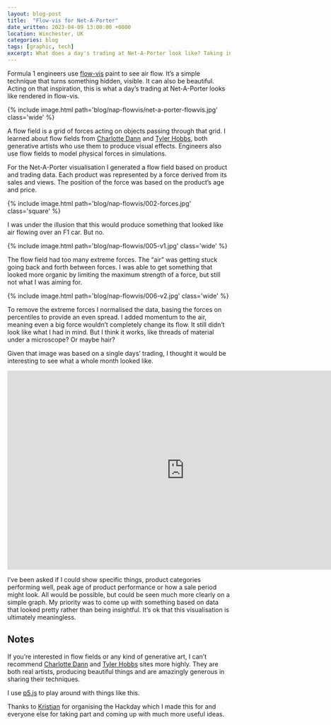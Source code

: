 ```yaml
---
layout: blog-post
title:  "Flow-vis for Net-A-Porter"
date_written: 2023-04-09 13:00:00 +0000
location: Winchester, UK
categories: blog
tags: [graphic, tech]
excerpt: What does a day's trading at Net-A-Porter look like? Taking inspiration from Formula 1's use of flowvis paint, I came up with a visualisation for a YNAP hackday.
---
```

Formula 1 engineers use [flow-vis](https://the-race.com/formula-1/gary-andersons-guide-to-flow-vis-in-f1-testing/) paint to see air flow. It’s a simple technique that turns something hidden, visible. It can also be beautiful. Acting on that inspiration, this is what a day’s trading at Net-A-Porter looks like rendered in flow-vis.

{% include image.html path='blog/nap-flowvis/net-a-porter-flowvis.jpg' class='wide' %}

A flow field is a grid of forces acting on objects passing through that grid. I learned about flow fields from [Charlotte Dann](https://charlottedann.com/article/magical-vector-fields) and [Tyler Hobbs](https://tylerxhobbs.com/essays/2020/flow-fields), both generative artists who use them to produce visual effects. Engineers also use flow fields to model physical forces in simulations.

For the Net-A-Porter visualisation I generated a flow field based on product and trading data. Each product was represented by a force derived from its sales and views. The position of the force was based on the product’s age and price.

{% include image.html path='blog/nap-flowvis/002-forces.jpg' class='square' %}

I was under the illusion that this would produce something that looked like air flowing over an F1 car. But no.

{% include image.html path='blog/nap-flowvis/005-v1.jpg' class='wide' %}

The flow field had too many extreme forces. The “air” was getting stuck going back and forth between forces. I was able to get something that looked more organic by limiting the maximum strength of a force, but still not what I was aiming for.

{% include image.html path='blog/nap-flowvis/006-v2.jpg' class='wide' %}

To remove the extreme forces I normalised the data, basing the forces on percentiles to provide an even spread. I added momentum to the air, meaning even a big force wouldn’t completely change its flow. It still didn’t look like what I had in mind. But I think it works, like threads of material under a microscope? Or maybe hair?

Given that image was based on a single days’ trading, I thought it would be interesting to see what a whole month looked like.

<iframe width="800" height="450" src="https://www.youtube.com/embed/8MN5GmzKNVk?controls=0" title="YouTube video player" frameborder="0" allow="accelerometer; clipboard-write; encrypted-media; gyroscope; picture-in-picture; web-share" allowfullscreen></iframe>

I’ve been asked if I could show specific things, product categories performing well, peak age of product performance or how a sale period might look. All would be possible, but could be seen much more clearly on a simple graph. My priority was to come up with something based on data that looked pretty rather than being insightful. It’s ok that this visualisation is ultimately meaningless.

## Notes
If you’re interested in flow fields or any kind of generative art, I can’t recommend [Charlotte Dann](https://charlottedann.com) and [Tyler Hobbs](https://tylerxhobbs.com) sites more highly. They are both real artists, producing beautiful things and are amazingly generous in sharing their techniques.

I use [p5.js](https://p5js.org) to play around with things like this.

Thanks to [Kristian](https://uk.linkedin.com/in/kristian-flint) for organising the Hackday which I made this for and everyone else for taking part and coming up with much more useful ideas.


